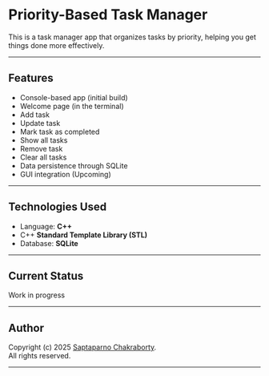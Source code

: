 # Priority-Based Task Manager

This is a task manager app that organizes tasks by priority, helping you get things done more effectively.

---

## Features

- Console-based app (initial build)
- Welcome page (in the terminal)
- Add task
- Update task
- Mark task as completed
- Show all tasks
- Remove task
- Clear all tasks
- Data persistence through SQLite
- GUI integration (Upcoming)

---

## Technologies Used

- Language: **C++**
- C++ **Standard Template Library (STL)**
- Database: **SQLite**

---

## Current Status

Work in progress

---

## Author

Copyright (c) 2025 [Saptaparno Chakraborty](https://github.com/schak04).  
All rights reserved.

---
